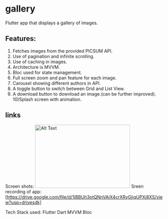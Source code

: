 # gallery

Flutter app that displays a gallery of images. 
## Features:
1) Fetches images from the provided PICSUM API. 
2) Use of pagination and infinite scrolling. 
3) Use of caching in images. 
4) Architecture is MVVM. 
5) Bloc used for state management. 
6) Full screen zoom and pan feature for each image. 
7) Carousel showing different authors in API. 
8) A toggle button to switch between Grid and List View. 
9) A download button to download an image.(can be further improved). 
10)Splash screen with animation. 

## links 

Screen shots:
<img src="/storage/emulated/0/DCIM/Screenshots/Screenshot_2025-01-10-11-42-15-478_com.example.gallery.jpg" alt="Alt Text" width="300" height="200">
Sreen recording of app: [https://drive.google.com/file/d/1iBBUh3otQNnVAiX4crXRyGjiqUPXj8XS/view?usp=drivesdk]

Tech Stack used:
Flutter Dart MVVM Bloc 

